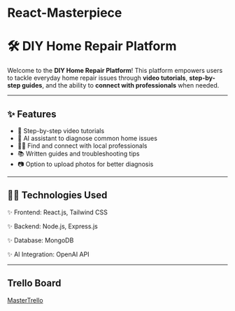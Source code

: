 # React-Masterpiece

# 🛠️ DIY Home Repair Platform

Welcome to the **DIY Home Repair Platform**! This platform empowers users to tackle everyday home repair issues through **video tutorials**, **step-by-step guides**, and the ability to **connect with professionals** when needed.

---

## ✨ Features

- 🧰 Step-by-step video tutorials
- 🤖 AI assistant to diagnose common home issues
- 🧑‍🔧 Find and connect with local professionals
- 📚 Written guides and troubleshooting tips
- 📷 Option to upload photos for better diagnosis

---
## 🧑‍💻 Technologies Used

✨ Frontend: React.js, Tailwind CSS

✨ Backend: Node.js, Express.js

✨ Database: MongoDB

✨ AI Integration: OpenAI API

---

## Trello Board

[MasterTrello](https://trello.com/b/aHYfFsLT/masterpiece)
